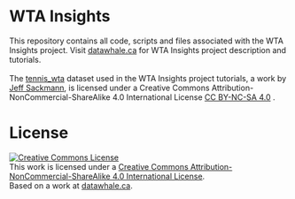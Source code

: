 # WTA Insights
This repository contains all code, scripts and files associated with the WTA Insights project. Visit <a href="datawhale.ca">datawhale.ca</a> for WTA Insights project description and tutorials. </br></br>
The <a href="https://github.com/JeffSackmann/tennis_wta">tennis_wta</a> dataset used in the WTA Insights project tutorials, a work by <a href="https://github.com/JeffSackmann">Jeff Sackmann</a>, is licensed under a Creative Commons Attribution-NonCommercial-ShareAlike 4.0 International License <a href="https://creativecommons.org/licenses/by-nc-sa/4.0/">CC BY-NC-SA 4.0</a> .

# License
<a rel="license" href="http://creativecommons.org/licenses/by-nc-sa/4.0/"><img alt="Creative Commons License" style="border-width:0;" src="https://i.creativecommons.org/l/by-nc-sa/4.0/88x31.png"></a><br>This work is licensed under a <a rel="license" href="http://creativecommons.org/licenses/by-nc-sa/4.0/">Creative Commons Attribution-NonCommercial-ShareAlike 4.0 International License</a>.<br>Based on a work at <a href="datawhale.ca">datawhale.ca</a>.
